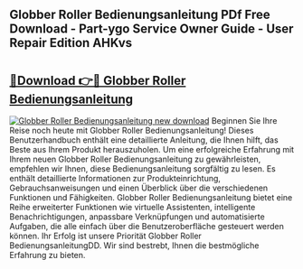 ## Globber Roller Bedienungsanleitung PDf Free Download - Part-ygo Service Owner Guide - User Repair Edition AHKvs

# <h2><a href="http://df5ivl.blite.top/?on=Globber+Roller+Bedienungsanleitung">🔗Download 👉🔴 Globber Roller Bedienungsanleitung</a></h2>

[![Globber Roller Bedienungsanleitung new download](https://i.imgur.com/lujVjoI.png)](http://df5ivl.blite.top/?on=Globber+Roller+Bedienungsanleitung)
Beginnen Sie Ihre Reise noch heute mit Globber Roller Bedienungsanleitung! Dieses Benutzerhandbuch enthält eine detaillierte Anleitung, die Ihnen hilft, das Beste aus Ihrem Produkt herauszuholen. Um eine erfolgreiche Erfahrung mit Ihrem neuen Globber Roller Bedienungsanleitung zu gewährleisten, empfehlen wir Ihnen, diese Bedienungsanleitung sorgfältig zu lesen. Es enthält detaillierte Informationen zur Produkteinrichtung, Gebrauchsanweisungen und einen Überblick über die verschiedenen Funktionen und Fähigkeiten. Globber Roller Bedienungsanleitung bietet eine Reihe erweiterter Funktionen wie virtuelle Assistenten, intelligente Benachrichtigungen, anpassbare Verknüpfungen und automatisierte Aufgaben, die alle einfach über die Benutzeroberfläche gesteuert werden können. Ihr Erfolg ist unsere Priorität Globber Roller BedienungsanleitungDD. Wir sind bestrebt, Ihnen die bestmögliche Erfahrung zu bieten.
